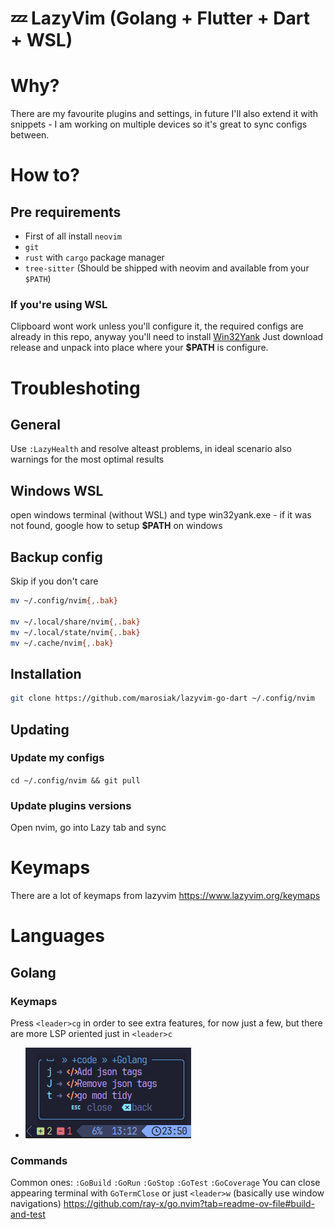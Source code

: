 # 💤 LazyVim (Golang + Flutter + Dart + WSL)

# Why?

There are my favourite plugins and settings, in future I'll also extend it with snippets - I am working on multiple devices so it's great to sync configs between.


# How to?

## Pre requirements
- First of all install `neovim`
- `git`
- `rust` with `cargo` package manager
- `tree-sitter` (Should be shipped with neovim and available from your `$PATH`)

### If you're using WSL
Clipboard wont work unless you'll configure it, the required configs are already in this repo, anyway you'll need to install [Win32Yank]([/guides/content/editing-an-existing-page#modifying-front-matter](https://github.com/equalsraf/win32yank/releases)) Just download release and unpack into place where your **$PATH** is configure.

# Troubleshoting
## General
Use `:LazyHealth` and resolve alteast problems, in ideal scenario also warnings for the most optimal results

## Windows WSL
open windows terminal (without WSL) and type win32yank.exe - if it was not found, google how to setup **$PATH** on windows


## Backup config
Skip if you don't care

```bash
mv ~/.config/nvim{,.bak}

mv ~/.local/share/nvim{,.bak}
mv ~/.local/state/nvim{,.bak}
mv ~/.cache/nvim{,.bak}
```

## Installation
```bash
git clone https://github.com/marosiak/lazyvim-go-dart ~/.config/nvim
```


## Updating

### Update my configs

`cd ~/.config/nvim && git pull`

### Update plugins versions

Open nvim, go into Lazy tab and sync


# Keymaps

There are a lot of keymaps from lazyvim https://www.lazyvim.org/keymaps


# Languages
## Golang
### Keymaps
Press `<leader>cg` in order to see extra features, for now just a few, but there are more LSP oriented just in `<leader>c`
-  ![Img](./img/gopher-keybinds.png) 


### Commands
Common ones: `:GoBuild` `:GoRun` `:GoStop` `:GoTest` `:GoCoverage`
You can close appearing terminal with `GoTermClose` or just `<leader>w` (basically use window navigations)
https://github.com/ray-x/go.nvim?tab=readme-ov-file#build-and-test
